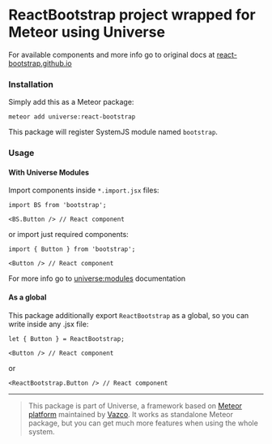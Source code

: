 # ReactBootstrap project wrapped for Meteor using Universe

For available components and more info go to original docs at [react-bootstrap.github.io](https://react-bootstrap.github.io/)


### Installation

Simply add this as a Meteor package:

    meteor add universe:react-bootstrap

This package will register SystemJS module named `bootstrap`.

### Usage

#### With Universe Modules

Import components inside `*.import.jsx` files:

    import BS from 'bootstrap';
    
    <BS.Button /> // React component
    
or import just required components:

    import { Button } from 'bootstrap';
    
    <Button /> // React component
    
For more info go to [universe:modules](https://github.com/vazco/universe-modules/) documentation

#### As a global

This package additionally export `ReactBootstrap` as a global, so you can write inside any .jsx file:

    let { Button } = ReactBootstrap;
    
    <Button /> // React component

or
    
    <ReactBootstrap.Button /> // React component

----

> This package is part of Universe, a framework based on [Meteor platform](http://meteor.com) maintained by [Vazco](http://www.vazco.eu).
> It works as standalone Meteor package, but you can get much more features when using the whole system.
